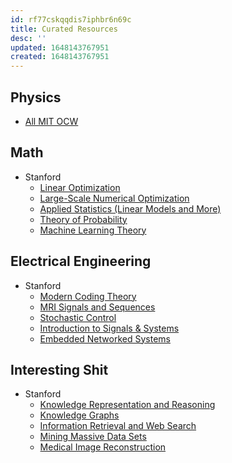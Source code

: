 ```yaml
---
id: rf77cskqqdis7iphbr6n69c
title: Curated Resources
desc: ''
updated: 1648143767951
created: 1648143767951
---
```


## Physics

- [All MIT OCW](https://ocw.mit.edu/courses/physics/)

## Math
- Stanford
  - [Linear Optimization](https://web.stanford.edu/class/msande310/)
  - [Large-Scale Numerical Optimization](https://web.stanford.edu/class/msande318/index.html)
  - [Applied Statistics (Linear Models and More)](https://artowen.su.domains/courses/305a/)
  - [Theory of Probability](https://web.stanford.edu/class/stats310a/)
  - [Machine Learning Theory](https://web.stanford.edu/class/stats214/)
  
## Electrical Engineering
- Stanford
    - [Modern Coding Theory](https://web.stanford.edu/class/ee388/)
    - [MRI Signals and Sequences](https://web.stanford.edu/class/rad229/)
    - [Stochastic Control](https://web.stanford.edu/class/ee365/)
    - [Introduction to Signals & Systems](https://web.stanford.edu/class/ee102k/)
    - [Embedded Networked Systems](https://web.stanford.edu/class/ee107/index.html)

## Interesting Shit
- Stanford
  - [Knowledge Representation and Reasoning](https://web.stanford.edu/class/cs227/)
  - [Knowledge Graphs](https://web.stanford.edu/class/cs520/)
  - [Information Retrieval and Web Search](https://web.stanford.edu/class/cs276/)
  - [Mining Massive Data Sets](https://web.stanford.edu/class/cs246/index.html)
  - [Medical Image Reconstruction](https://web.stanford.edu/class/ee369c/index.html)
